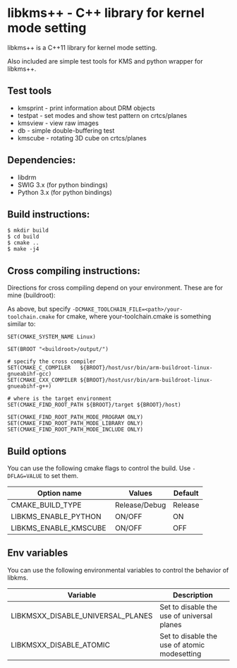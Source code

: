 # libkms++ - C++ library for kernel mode setting

libkms++ is a C++11 library for kernel mode setting.

Also included are simple test tools for KMS and python wrapper for libkms++.

## Test tools

- kmsprint - print information about DRM objects
- testpat - set modes and show test pattern on crtcs/planes
- kmsview - view raw images
- db - simple double-buffering test
- kmscube - rotating 3D cube on crtcs/planes

## Dependencies:

- libdrm
- SWIG 3.x (for python bindings)
- Python 3.x (for python bindings)

## Build instructions:

```
$ mkdir build
$ cd build
$ cmake ..
$ make -j4
```

## Cross compiling instructions:

Directions for cross compiling depend on your environment. These are for mine (buildroot):

As above, but specify `-DCMAKE_TOOLCHAIN_FILE=<path>/your-toolchain.cmake` for cmake, where your-toolchain.cmake is something similar to:

```
SET(CMAKE_SYSTEM_NAME Linux)

SET(BROOT "<buildroot>/output/")

# specify the cross compiler
SET(CMAKE_C_COMPILER   ${BROOT}/host/usr/bin/arm-buildroot-linux-gnueabihf-gcc)
SET(CMAKE_CXX_COMPILER ${BROOT}/host/usr/bin/arm-buildroot-linux-gnueabihf-g++)

# where is the target environment
SET(CMAKE_FIND_ROOT_PATH ${BROOT}/target ${BROOT}/host)

SET(CMAKE_FIND_ROOT_PATH_MODE_PROGRAM ONLY)
SET(CMAKE_FIND_ROOT_PATH_MODE_LIBRARY ONLY)
SET(CMAKE_FIND_ROOT_PATH_MODE_INCLUDE ONLY)
```

## Build options

You can use the following cmake flags to control the build. Use `-DFLAG=VALUE` to set them.

Option name          | Values        | Default
-------------------- | ------------- | --------
CMAKE_BUILD_TYPE     | Release/Debug | Release
LIBKMS_ENABLE_PYTHON | ON/OFF        | ON
LIBKMS_ENABLE_KMSCUBE | ON/OFF       | OFF

## Env variables

You can use the following environmental variables to control the behavior of libkms.

Variable                          | Description
--------------------------------- | -------------
LIBKMSXX_DISABLE_UNIVERSAL_PLANES | Set to disable the use of universal planes
LIBKMSXX_DISABLE_ATOMIC           | Set to disable the use of atomic modesetting

